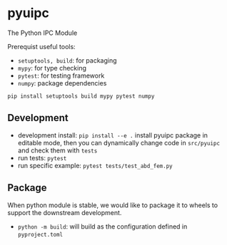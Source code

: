 # pyuipc

The Python IPC Module

Prerequist useful tools:

- `setuptools, build`: for packaging
- `mypy`: for type checking
- `pytest`: for testing framework
- `numpy`: package dependencies

`pip install setuptools build mypy pytest numpy`

## Development

- development install: `pip install --e .` install pyuipc package in editable mode, then you can dynamically change code in `src/pyuipc` and check them with `tests`
- run tests: `pytest`
- run specific example: `pytest tests/test_abd_fem.py`

## Package

When python module is stable, we would like to package it to wheels to support the downstream development.

- `python -m build`: will build as the configuration defined in `pyproject.toml`

